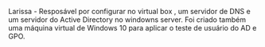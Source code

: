 Larissa - Resposável por configurar no virtual box , um servidor de DNS e um servidor do Active Directory no windowns server. Foi criado também uma máquina virtual de Windows 10 para aplicar o teste de usuário do AD e GPO.
